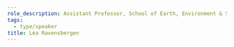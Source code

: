 ```yaml
---
role_description: Assistant Professor, School of Earth, Environment & Society, McMaster University
tags:
  - type/speaker
title: Léa Ravensbergen
---
```



